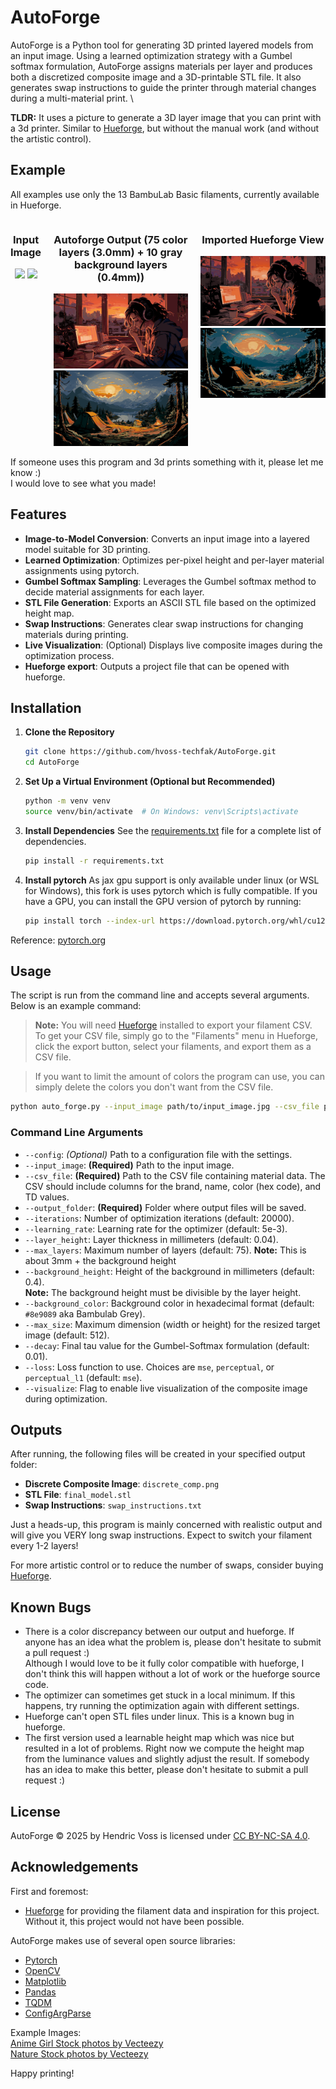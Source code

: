 # AutoForge

AutoForge is a Python tool for generating 3D printed layered models from an input image. Using a learned optimization strategy with a Gumbel softmax formulation, AutoForge assigns materials per layer and produces both a discretized composite image and a 3D-printable STL file. It also generates swap instructions to guide the printer through material changes during a multi-material print. \

**TLDR:** It uses a picture to generate a 3D layer image that you can print with a 3d printer. Similar to [Hueforge](https://shop.thehueforge.com/), but without the manual work (and without the artistic control).




## Example
All examples use only the 13 BambuLab Basic filaments, currently available in Hueforge.
<div style="display: flex; justify-content: center; gap: 20px;">
  <div style="text-align: center;">
    <h3>Input Image</h3>
    <img src="https://github.com/hvoss-techfak/AutoForge/blob/main/images/lofi.jpg" width="300" />
    <img src="https://github.com/hvoss-techfak/AutoForge/blob/main/images/nature.jpg" width="300" />
  </div>
  <div style="text-align: center;">
    <h3>Autoforge Output (75 color layers (3.0mm) + 10 gray background layers (0.4mm)) </h3>
    <img src="https://github.com/hvoss-techfak/AutoForge/blob/main/images/lofi_discretized.jpg" width="300" />
    <img src="https://github.com/hvoss-techfak/AutoForge/blob/main/images/nature_discretized.jpg" width="300" />
  </div>
  <div style="text-align: center;">
    <h3>Imported Hueforge View</h3>
    <img src="https://github.com/hvoss-techfak/AutoForge/blob/main/images/lofi_hueforge.png" width="300" />
    <img src="https://github.com/hvoss-techfak/AutoForge/blob/main/images/nature_hueforge.png" width="300" />
  </div>
</div>

If someone uses this program and 3d prints something with it, please let me know :) \
I would love to see what you made!


## Features

- **Image-to-Model Conversion**: Converts an input image into a layered model suitable for 3D printing.
- **Learned Optimization**: Optimizes per-pixel height and per-layer material assignments using pytorch.
- **Gumbel Softmax Sampling**: Leverages the Gumbel softmax method to decide material assignments for each layer.
- **STL File Generation**: Exports an ASCII STL file based on the optimized height map.
- **Swap Instructions**: Generates clear swap instructions for changing materials during printing.
- **Live Visualization**: (Optional) Displays live composite images during the optimization process.
- **Hueforge export**: Outputs a project file that can be opened with hueforge.


## Installation

1. **Clone the Repository**

   ```bash
   git clone https://github.com/hvoss-techfak/AutoForge.git
   cd AutoForge
   ```

2. **Set Up a Virtual Environment (Optional but Recommended)**

   ```bash
   python -m venv venv
   source venv/bin/activate  # On Windows: venv\Scripts\activate
   ```

3. **Install Dependencies**
  See the [requirements.txt](requirements.txt) file for a complete list of dependencies.
  
   ```bash
   pip install -r requirements.txt
   ```
4. **Install pytorch**
  As jax gpu support is only available under linux (or WSL for Windows),
  this fork is uses pytorch which is fully compatible.
  If you have a GPU, you can install the GPU version of pytorch by running:
   ```bash
   pip install torch --index-url https://download.pytorch.org/whl/cu126
   ```
Reference: [pytorch.org](https://pytorch.org/get-started/locally/)

## Usage

The script is run from the command line and accepts several arguments. Below is an example command:

> **Note:** You will need [Hueforge](https://shop.thehueforge.com/) installed to export your filament CSV.  
> To get your CSV file, simply go to the "Filaments" menu in Hueforge, click the export button, select your filaments, and export them as a CSV file.

> If you want to limit the amount of colors the program can use, you can simply delete the colors you don't want from the CSV file.

```bash
python auto_forge.py --input_image path/to/input_image.jpg --csv_file path/to/materials.csv --output_folder outputs 
```

### Command Line Arguments

- `--config`: *(Optional)* Path to a configuration file with the settings.
- `--input_image`: **(Required)** Path to the input image.
- `--csv_file`: **(Required)** Path to the CSV file containing material data. The CSV should include columns for the brand, name, color (hex code), and TD values.
- `--output_folder`: **(Required)** Folder where output files will be saved.
- `--iterations`: Number of optimization iterations (default: 20000).
- `--learning_rate`: Learning rate for the optimizer (default: 5e-3).
- `--layer_height`: Layer thickness in millimeters (default: 0.04).
- `--max_layers`: Maximum number of layers (default: 75). 
  **Note:** This is about 3mm + the background height
- `--background_height`: Height of the background in millimeters (default: 0.4).  
  **Note:** The background height must be divisible by the layer height.
- `--background_color`: Background color in hexadecimal format (default: `#8e9089` aka Bambulab Grey).
- `--max_size`: Maximum dimension (width or height) for the resized target image (default: 512).
- `--decay`: Final tau value for the Gumbel-Softmax formulation (default: 0.01).
- `--loss`: Loss function to use. Choices are `mse`, `perceptual`, or `perceptual_l1` (default: `mse`).
- `--visualize`: Flag to enable live visualization of the composite image during optimization.

## Outputs

After running, the following files will be created in your specified output folder:

- **Discrete Composite Image**: `discrete_comp.png`
- **STL File**: `final_model.stl`
- **Swap Instructions**: `swap_instructions.txt`

Just a heads-up, this program is mainly concerned with realistic output and will give you VERY long swap instructions.
Expect to switch your filament every 1-2 layers!

For more artistic control or to reduce the number of swaps, consider buying [Hueforge](https://shop.thehueforge.com/).

## Known Bugs

- There is a color discrepancy between our output and hueforge. If anyone has an idea what the problem is, please don't hesitate to submit a pull request :) \
Although I would love to be it fully color compatible with hueforge, I don't think this will happen without a lot of work or the hueforge source code.
- The optimizer can sometimes get stuck in a local minimum. If this happens, try running the optimization again with different settings.
- Hueforge can't open STL files under linux. This is a known bug in hueforge.
- The first version used a learnable height map which was nice but resulted in a lot of problems. Right now we compute the height map from the luminance values and slightly adjust the result. If somebody has an idea to make this better, please don't hesitate to submit a pull request :)

## License

AutoForge © 2025 by Hendric Voss is licensed under [CC BY-NC-SA 4.0](https://creativecommons.org/licenses/by-nc-sa/4.0/).

## Acknowledgements

First and foremost:
- [Hueforge](https://shop.thehueforge.com/) for providing the filament data and inspiration for this project.
Without it, this project would not have been possible.

AutoForge makes use of several open source libraries:

- [Pytorch](https://github.com/pytorch/pytorch)
- [OpenCV](https://opencv.org/)
- [Matplotlib](https://matplotlib.org/)
- [Pandas](https://pandas.pydata.org/)
- [TQDM](https://github.com/tqdm/tqdm)
- [ConfigArgParse](https://github.com/bw2/ConfigArgParse)

Example Images:  
<a href="https://www.vecteezy.com/free-photos/anime-girl">Anime Girl Stock photos by Vecteezy</a>  
<a href="https://www.vecteezy.com/free-photos/nature">Nature Stock photos by Vecteezy</a>

Happy printing!